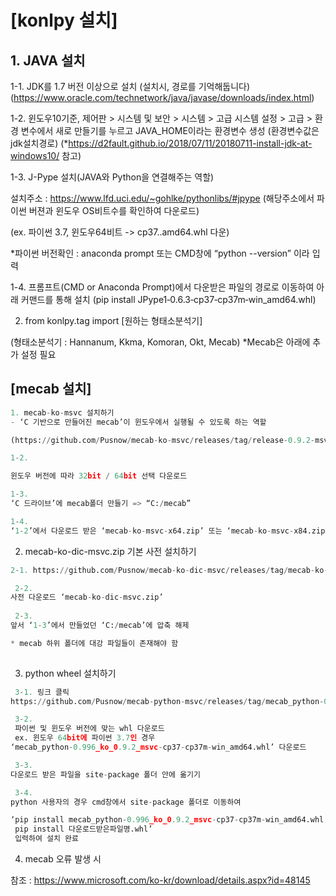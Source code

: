 # [konlpy 설치]

## 1. JAVA 설치

1-1. JDK를 1.7 버전 이상으로 설치 (설치시, 경로를 기억해둡니다) (https://www.oracle.com/technetwork/java/javase/downloads/index.html)

1-2. 윈도우10기준, 제어판 > 시스템 및 보안 > 시스템 > 고급 시스템 설정 > 고급 > 환경 변수에서 새로 만들기를 누르고 JAVA_HOME이라는 환경변수 생성 (환경변수값은 jdk설치경로)
(*https://d2fault.github.io/2018/07/11/20180711-install-jdk-at-windows10/ 참고)

1-3. J-Pype 설치(JAVA와 Python을 연결해주는 역할) 

설치주소 : https://www.lfd.uci.edu/~gohlke/pythonlibs/#jpype 
(해당주소에서 파이썬 버젼과 윈도우 OS비트수를 확인하여 다운로드)

(ex. 파이썬 3.7, 윈도우64비트 -> cp37..amd64.whl 다운)

*파이썬 버전확인 : anaconda prompt 또는 CMD창에 “python --version” 이라 입력

1-4. 프롬프트(CMD or Anaconda Prompt)에서 다운받은 파일의 경로로 이동하여 아래 커맨드를 통해 설치
 (pip install JPype1‑0.6.3‑cp37‑cp37m‑win_amd64.whl) 

2. from konlpy.tag import [원하는 형태소분석기]

(형태소분석기 : Hannanum, Kkma, Komoran, Okt, Mecab)
*Mecab은 아래에 추가 설정 필요



## [mecab 설치]
``` python
1. mecab-ko-msvc 설치하기
- ‘C 기반으로 만들어진 mecab’이 윈도우에서 실행될 수 있도록 하는 역할

(https://github.com/Pusnow/mecab-ko-msvc/releases/tag/release-0.9.2-msvc-3) 참고

1-2.

윈도우 버전에 따라 32bit / 64bit 선택 다운로드

1-3.
‘C 드라이브’에 mecab폴더 만들기 => “C:/mecab”

1-4.
‘1-2’에서 다운로드 받은 ‘mecab-ko-msvc-x64.zip’ 또는 ‘mecab-ko-msvc-x84.zip’ 압축 풀기
```

2. mecab-ko-dic-msvc.zip 기본 사전 설치하기
``` python
2-1. https://github.com/Pusnow/mecab-ko-dic-msvc/releases/tag/mecab-ko-dic-2.1.1-20180720-msvc

 2-2. 
사전 다운로드 ‘mecab-ko-dic-msvc.zip’
 
 2-3.
앞서 ‘1-3’에서 만들었던 ‘C:/mecab’에 압축 해제

* mecab 하위 폴더에 대강 파일들이 존재해야 함
 
```
3. python wheel 설치하기
``` python
 3-1. 링크 클릭
https://github.com/Pusnow/mecab-python-msvc/releases/tag/mecab_python-0.996_ko_0.9.2_msvc-2

 3-2. 
 파이썬 및 윈도우 버전에 맞는 whl 다운로드
 ex. 윈도우 64bit에 파이썬 3.7인 경우 
‘mecab_python-0.996_ko_0.9.2_msvc-cp37-cp37m-win_amd64.whl’ 다운로드

 3-3.
다운로드 받은 파일을 site-package 폴더 안에 옮기기

 3-4.
python 사용자의 경우 cmd창에서 site-package 폴더로 이동하여

‘pip install mecab_python-0.996_ko_0.9.2_msvc-cp37-cp37m-win_amd64.whl’
 pip install 다운로드받은파일명.whl’
 입력하여 설치 완료
```

4. mecab 오류 발생 시

참조 : https://www.microsoft.com/ko-kr/download/details.aspx?id=48145


